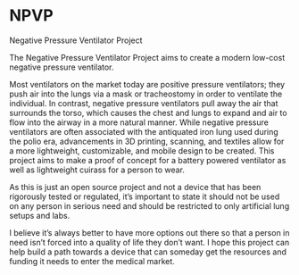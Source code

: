 # NPVP
Negative Pressure Ventilator Project

The Negative Pressure Ventilator Project aims to create a modern low-cost negative pressure ventilator.

Most ventilators on the market today are positive pressure ventilators; they push air into the lungs via a mask or tracheostomy in order to ventilate the individual. In contrast, negative pressure ventilators pull away the air that surrounds the torso, which causes the chest and lungs to expand and air to flow into the airway in a more natural manner. While negative pressure ventilators are often associated with the antiquated iron lung used during the polio era, advancements in 3D printing, scanning, and textiles allow for a more lightweight, customizable, and mobile design to be created. This project aims to make a proof of concept for a battery powered ventilator as well as lightweight cuirass for a person to wear. 

As this is just an open source project and not a device that has been rigorously tested or regulated, it’s important to state it should not be used on any person in serious need and should be restricted to only artificial lung setups and labs. 

I believe it’s always better to have more options out there so that a person in need isn’t forced into a quality of life they don’t want. I hope this project can help build a path towards a device that can someday get the resources and funding it needs to enter the medical market.
